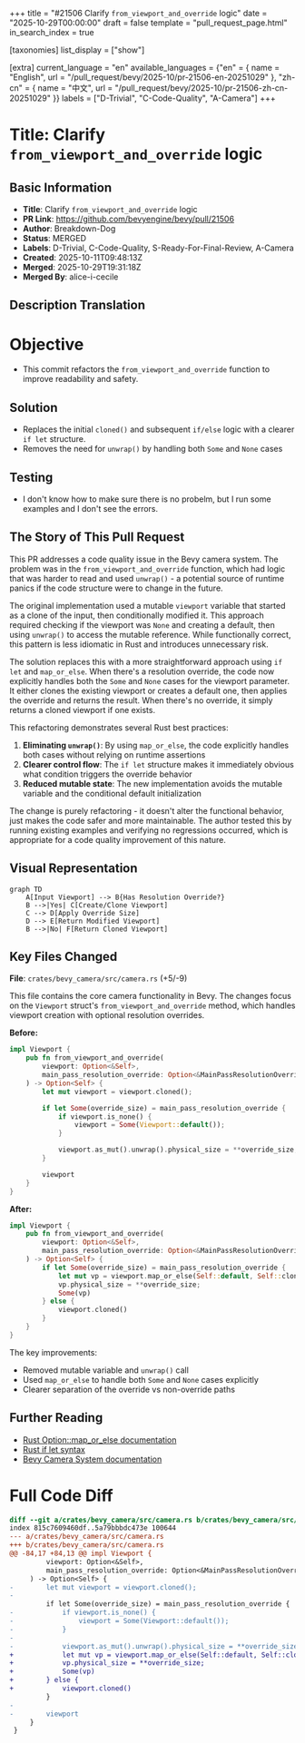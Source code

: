+++
title = "#21506 Clarify `from_viewport_and_override` logic"
date = "2025-10-29T00:00:00"
draft = false
template = "pull_request_page.html"
in_search_index = true

[taxonomies]
list_display = ["show"]

[extra]
current_language = "en"
available_languages = {"en" = { name = "English", url = "/pull_request/bevy/2025-10/pr-21506-en-20251029" }, "zh-cn" = { name = "中文", url = "/pull_request/bevy/2025-10/pr-21506-zh-cn-20251029" }}
labels = ["D-Trivial", "C-Code-Quality", "A-Camera"]
+++

# Title: Clarify `from_viewport_and_override` logic

## Basic Information
- **Title**: Clarify `from_viewport_and_override` logic
- **PR Link**: https://github.com/bevyengine/bevy/pull/21506
- **Author**: Breakdown-Dog
- **Status**: MERGED
- **Labels**: D-Trivial, C-Code-Quality, S-Ready-For-Final-Review, A-Camera
- **Created**: 2025-10-11T09:48:13Z
- **Merged**: 2025-10-29T19:31:18Z
- **Merged By**: alice-i-cecile

## Description Translation
# Objective

- This commit refactors the `from_viewport_and_override` function to improve readability and safety.

## Solution

- Replaces the initial `cloned()` and subsequent `if/else` logic with a clearer `if let` structure.
- Removes the need for `unwrap()` by handling both `Some` and `None` cases

## Testing

- I don't know how to make sure there is no probelm, but I run some examples and I don't see the errors.

## The Story of This Pull Request

This PR addresses a code quality issue in the Bevy camera system. The problem was in the `from_viewport_and_override` function, which had logic that was harder to read and used `unwrap()` - a potential source of runtime panics if the code structure were to change in the future.

The original implementation used a mutable `viewport` variable that started as a clone of the input, then conditionally modified it. This approach required checking if the viewport was `None` and creating a default, then using `unwrap()` to access the mutable reference. While functionally correct, this pattern is less idiomatic in Rust and introduces unnecessary risk.

The solution replaces this with a more straightforward approach using `if let` and `map_or_else`. When there's a resolution override, the code now explicitly handles both the `Some` and `None` cases for the viewport parameter. It either clones the existing viewport or creates a default one, then applies the override and returns the result. When there's no override, it simply returns a cloned viewport if one exists.

This refactoring demonstrates several Rust best practices:

1. **Eliminating `unwrap()`**: By using `map_or_else`, the code explicitly handles both cases without relying on runtime assertions
2. **Clearer control flow**: The `if let` structure makes it immediately obvious what condition triggers the override behavior
3. **Reduced mutable state**: The new implementation avoids the mutable variable and the conditional default initialization

The change is purely refactoring - it doesn't alter the functional behavior, just makes the code safer and more maintainable. The author tested this by running existing examples and verifying no regressions occurred, which is appropriate for a code quality improvement of this nature.

## Visual Representation

```mermaid
graph TD
    A[Input Viewport] --> B{Has Resolution Override?}
    B -->|Yes| C[Create/Clone Viewport]
    C --> D[Apply Override Size]
    D --> E[Return Modified Viewport]
    B -->|No| F[Return Cloned Viewport]
```

## Key Files Changed

**File**: `crates/bevy_camera/src/camera.rs` (+5/-9)

This file contains the core camera functionality in Bevy. The changes focus on the `Viewport` struct's `from_viewport_and_override` method, which handles viewport creation with optional resolution overrides.

**Before:**
```rust
impl Viewport {
    pub fn from_viewport_and_override(
        viewport: Option<&Self>,
        main_pass_resolution_override: Option<&MainPassResolutionOverride>,
    ) -> Option<Self> {
        let mut viewport = viewport.cloned();

        if let Some(override_size) = main_pass_resolution_override {
            if viewport.is_none() {
                viewport = Some(Viewport::default());
            }

            viewport.as_mut().unwrap().physical_size = **override_size;
        }

        viewport
    }
}
```

**After:**
```rust
impl Viewport {
    pub fn from_viewport_and_override(
        viewport: Option<&Self>,
        main_pass_resolution_override: Option<&MainPassResolutionOverride>,
    ) -> Option<Self> {
        if let Some(override_size) = main_pass_resolution_override {
            let mut vp = viewport.map_or_else(Self::default, Self::clone);
            vp.physical_size = **override_size;
            Some(vp)
        } else {
            viewport.cloned()
        }
    }
}
```

The key improvements:
- Removed mutable variable and `unwrap()` call
- Used `map_or_else` to handle both `Some` and `None` cases explicitly
- Clearer separation of the override vs non-override paths

## Further Reading

- [Rust Option::map_or_else documentation](https://doc.rust-lang.org/std/option/enum.Option.html#method.map_or_else)
- [Rust if let syntax](https://doc.rust-lang.org/rust-by-example/flow_control/if_let.html)
- [Bevy Camera System documentation](https://docs.rs/bevy_camera/latest/bevy_camera/)

# Full Code Diff
```diff
diff --git a/crates/bevy_camera/src/camera.rs b/crates/bevy_camera/src/camera.rs
index 815c7609460df..5a79bbbdc473e 100644
--- a/crates/bevy_camera/src/camera.rs
+++ b/crates/bevy_camera/src/camera.rs
@@ -84,17 +84,13 @@ impl Viewport {
         viewport: Option<&Self>,
         main_pass_resolution_override: Option<&MainPassResolutionOverride>,
     ) -> Option<Self> {
-        let mut viewport = viewport.cloned();
-
         if let Some(override_size) = main_pass_resolution_override {
-            if viewport.is_none() {
-                viewport = Some(Viewport::default());
-            }
-
-            viewport.as_mut().unwrap().physical_size = **override_size;
+            let mut vp = viewport.map_or_else(Self::default, Self::clone);
+            vp.physical_size = **override_size;
+            Some(vp)
+        } else {
+            viewport.cloned()
         }
-
-        viewport
     }
 }
 
```